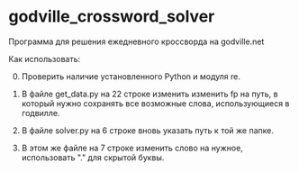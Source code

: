 # godville_crossword_solver
Программа для решения ежедневного кроссворда на godville.net

Как использовать:

0) Проверить наличие установленного Python и модуля re.

1) В файле get_data.py на 22 строке изменить изменить fp на путь, в который нужно сохранять все возможные слова, использующиеся в годвилле.

2) В файле solver.py на 6 строке вновь указать путь к той же папке.

3) В этом же файле на 7 строке изменить слово на нужное, использовать "." для скрытой буквы.
